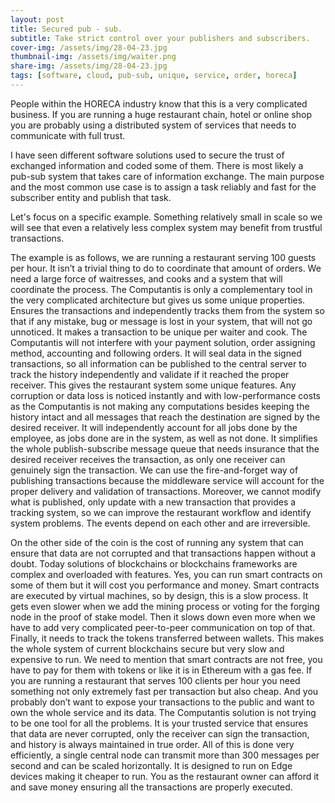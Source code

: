 ```yaml
---
layout: post
title: Secured pub - sub.
subtitle: Take strict control over your publishers and subscribers.
cover-img: /assets/img/28-04-23.jpg
thumbnail-img: /assets/img/waiter.png
share-img: /assets/img/28-04-23.jpg
tags: [software, cloud, pub-sub, unique, service, order, horeca]
---
```


People within the HORECA industry know that this is a very complicated business. If you are running a huge restaurant chain, hotel or online shop you are probably using a distributed system of services that needs to communicate with full trust.

I have seen different software solutions used to secure the trust of exchanged information and coded some of them.  There is most likely a pub-sub system that takes care of information exchange. The main purpose and the most common use case is to assign a task reliably and fast for the subscriber entity and publish that task.

Let's focus on a specific example. Something relatively small in scale so we will see that even a relatively less complex system may benefit from trustful transactions. 

The example is as follows, we are running a restaurant serving 100 guests per hour. It isn’t a trivial thing to do to coordinate that amount of orders. We need a large force of waitresses, and cooks and a system that will coordinate the process. The Computantis is only a complementary tool in the very complicated architecture but gives us some unique properties. Ensures the transactions and independently tracks them from the system so that if any mistake, bug or message is lost in your system, that will not go unnoticed. It makes a transaction to be unique per waiter and cook. The Computantis will not interfere with your payment solution, order assigning method, accounting and following orders. It will seal data in the signed transactions, so all information can be published to the central server to track the history independently and validate if it reached the proper receiver. This gives the restaurant system some unique features. Any corruption or data loss is noticed instantly and with low-performance costs as the Computantis is not making any computations besides keeping the history intact and all messages that reach the destination are signed by the desired receiver. It will independently account for all jobs done by the employee, as jobs done are in the system, as well as not done. It simplifies the whole publish-subscribe message queue that needs insurance that the desired receiver receives the transaction, as only one receiver can genuinely sign the transaction. We can use the fire-and-forget way of publishing transactions because the middleware service will account for the proper delivery and validation of transactions. Moreover, we cannot modify what is published, only update with a new transaction that provides a tracking system, so we can improve the restaurant workflow and identify system problems. The events depend on each other and are irreversible.

On the other side of the coin is the cost of running any system that can ensure that data are not corrupted and that transactions happen without a doubt. Today solutions of blockchains or blockchains frameworks are complex and overloaded with features. Yes, you can run smart contracts on some of them but it will cost you performance and money. Smart contracts are executed by virtual machines, so by design, this is a slow process. It gets even slower when we add the mining process or voting for the forging node in the proof of stake model. Then it slows down even more when we have to add very complicated peer-to-peer communication on top of that. Finally, it needs to track the tokens transferred between wallets. This makes the whole system of current blockchains secure but very slow and expensive to run. We need to mention that smart contracts are not free, you have to pay for them with tokens or like it is in Ethereum with a gas fee. If you are running a restaurant that serves 100 clients per hour you need something not only extremely fast per transaction but also cheap. And you probably don’t want to expose your transactions to the public and want to own the whole service and its data.
The Computantis solution is not trying to be one tool for all the problems. It is your trusted service that ensures that data are never corrupted, only the receiver can sign the transaction, and history is always maintained in true order. All of this is done very efficiently, a single central node can transmit more than 300 messages per second and can be scaled horizontally. It is designed to run on Edge devices making it cheaper to run. You as the restaurant owner can afford it and save money ensuring all the transactions are properly executed.
